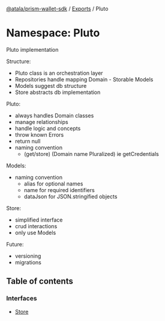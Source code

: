 [@atala/prism-wallet-sdk](../README.md) / [Exports](../modules.md) / Pluto

# Namespace: Pluto

Pluto implementation

Structure:
- Pluto class is an orchestration layer
- Repositories handle mapping Domain - Storable Models
- Models suggest db structure
- Store abstracts db implementation

Pluto:
- always handles Domain classes
- manage relationships
- handle logic and concepts
- throw known Errors
- return null
- naming convention
  - (get/store) (Domain name Pluralized) ie getCredentials

Models:
- naming convention
  - alias for optional names
  - name for required identifiers
  - dataJson for JSON.stringified objects

Store:
- simplified interface
- crud interactions
- only use Models

Future:
 - versioning
 - migrations

## Table of contents

### Interfaces

- [Store](../interfaces/Pluto.Store.md)
